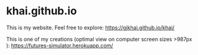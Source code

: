 # khai.github.io


This is my website. Feel free to explore: https://gjkhai.github.io/khai/


This is one of my creations (optimal view on computer screen sizes >987px ): https://futures-simulator.herokuapp.com/
